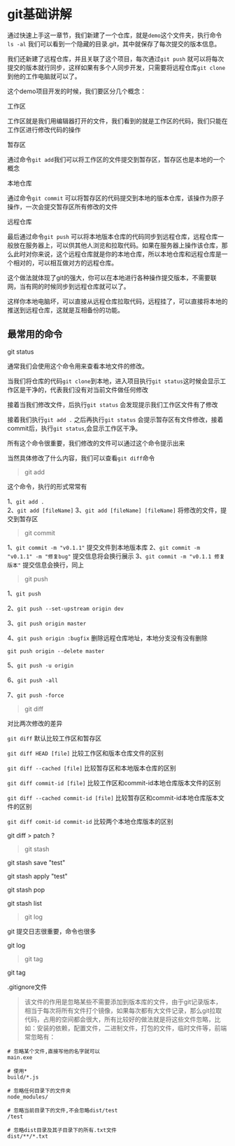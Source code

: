 # git基础讲解

通过快速上手这一章节，我们新建了一个仓库，就是`demo`这个文件夹，执行命令`ls -al` 我们可以看到一个隐藏的目录.git，其中就保存了每次提交的版本信息。

我们还新建了远程仓库，并且关联了这个项目，每次通过`git push` 就可以将每次提交的版本就行同步，这样如果有多个人同步开发，只需要将远程仓库`git clone`到他的工作电脑就可以了。

这个demo项目开发的时候，我们要区分几个概念：

工作区

工作区就是我们用编辑器打开的文件，我们看到的就是工作区的代码，我们只能在工作区进行修改代码的操作

暂存区

通过命令`git add`我们可以将工作区的文件提交到暂存区，暂存区也是本地的一个概念

本地仓库

通过命令`git commit` 可以将暂存区的代码提交到本地的版本仓库，该操作为原子操作，一次会提交暂存区所有修改的文件

远程仓库

最后通过命令`git push` 可以将本地版本仓库的代码同步到远程仓库，远程仓库一般放在服务器上，可以供其他人浏览和拉取代码。如果在服务器上操作该仓库，那么此时对你来说，这个远程仓库就是你的本地仓库，所以本地仓库和远程仓库是一个相对的，可以相互做对方的远程仓库。

这个做法就体现了git的强大，你可以在本地进行各种操作提交版本，不需要联网，当有网的时候同步到远程仓库就可以了。

这样你本地电脑坏，可以直接从远程仓库拉取代码，远程挂了，可以直接将本地的推送到远程仓库，这就是互相备份的功能。

## 最常用的命令

git status 

通常我们会使用这个命令用来查看本地文件的修改。

当我们将仓库的代码`git clone`到本地，进入项目执行`git status`这时候会显示工作区是干净的，代表我们没有对当前文件做任何修改

接着当我们修改文件，后执行`git status` 会发现提示我们工作区文件有了修改

接着我们执行`git add .` 之后再执行`git status` 会提示暂存区有文件修改，接着commit后，执行`git status`,会显示工作区干净。

所有这个命令很重要，我们修改的文件可以通过这个命令提示出来

当然具体修改了什么内容，我们可以查看`git diff`命令


> git add 

这个命令，执行的形式常常有

1、`git add .`  
2、`git add [fileName]` 
3、`git add [fileName] [fileName]`
将修改的文件，提交到暂存区

> git commit

1、`git commit -m "v0.1.1"` 提交文件到本地版本库
2、`git commit -m "v0.1.1" -m "修复bug"` 提交信息将会换行展示
3、`git commit -m "v0.1.1
修复版本"` 提交信息会换行，同上

> git push

1、`git push`

2、`git push --set-upstream origin dev`

3、`git push origin master`

4、`git push origin :bugfix` 
删除远程仓库地址，本地分支没有没有删除

`git push origin --delete master`

5、`git push -u origin`

6、`git push -all`

7、`git push -force`

> git diff

对比两次修改的差异

`git diff` 默认比较工作区和暂存区

`git diff HEAD [file]` 比较工作区和版本仓库文件的区别

`git diff --cached [file]` 比较暂存区和本地版本仓库的区别

`git diff commit-id [file]` 比较工作区和commit-id本地仓库版本文件的区别

`git diff --cached commit-id [file]` 比较暂存区和commit-id本地仓库版本文件的区别

`git diff comit-id commit-id`  比较两个本地仓库版本的区别

git diff > patch ?


> git stash

git stash save "test"

git stash apply "test"

git stash pop

git stash list


> git log

git 提交日志很重要，命令也很多

git log

> git tag

git tag



.gitignore文件

> 该文件的作用是忽略某些不需要添加到版本库的文件，由于git记录版本，相当于每次将所有文件打个镜像，如果每次都有大文件记录，那么git拉取代码，占用的空间都会很大，所有比较好的做法就是将这些文件忽略，比如：安装的依赖，配置文件，二进制文件，打包的文件，临时文件等，前端常忽略有：

```
# 忽略某个文件,直接写他的名字就可以
main.exe

# 使用*
build/*.js

# 忽略任何目录下的文件夹
node_modules/

# 忽略当前目录下的文件,不会忽略dist/test
/test

# 忽略dist目录及其子目录下的所有.txt文件
dist/**/*.txt
```

